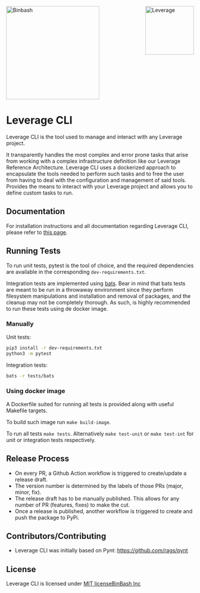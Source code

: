 <a href="https://github.com/binbashar">
    <img src="https://github.com/binbashar/le-ref-architecture-doc/blob/master/docs/assets/images/logos/binbash.png" width="250" align="left" alt="Binbash"/>
</a>
<a href="https://leverage.binbash.com.ar/">
    <img src="https://github.com/binbashar/le-ref-architecture-doc/blob/master/docs/assets/images/logos/binbash-leverage.png" width="130" align="right" alt="Leverage"/>
</a>
<br clear="left"/>

# Leverage CLI
Leverage CLI is the tool used to manage and interact with any Leverage project.

It transparently handles the most complex and error prone tasks that arise from working with a complex infrastructure definition like our Leverage Reference Architecture. Leverage CLI uses a dockerized approach to encapsulate the tools needed to perform such tasks and to free the user from having to deal with the configuration and management of said tools.
Provides the means to interact with your Leverage project and allows you to define custom tasks to run.


## Documentation
For installation instructions and all documentation regarding Leverage CLI, please refer to [this page](https://leverage.binbash.com.ar/how-it-works/leverage-cli/).

## Running Tests
To run unit tests, pytest is the tool of choice, and the required dependencies are available in the corresponding `dev-requirements.txt`.

Integration tests are implemented using [bats](https://github.com/bats-core/bats-core/). Bear in mind that bats tests are meant to be run in a throwaway environment since they perform filesystem manipulations and installation and removal of packages, and the cleanup may not be completely thorough. As such, is highly recommended to run these tests using de docker image.

### Manually
Unit tests:
```bash
pip3 install -r dev-requirements.txt
python3 -m pytest
```
Integration tests:
```bash
bats -r tests/bats
```
### Using docker image
A Dockerfile suited for running all tests is provided along with useful Makefile targets.

To build such image run `make build-image`.

To run all tests `make tests`. Alternatively `make test-unit` or `make test-int` for unit or integration tests respectively.

## Release Process
* On every PR, a Github Action workflow is triggered to create/update a release draft.
* The version number is determined by the labels of those PRs (major, minor, fix).
* The release draft has to be manually published. This allows for any number of PR (features, fixes) to make the cut.
* Once a release is published, another workflow is triggered to create and push the package to PyPi.


## Contributors/Contributing
* Leverage CLI was initially based on Pynt: https://github.com/rags/pynt


## License
Leverage CLI is licensed under [MIT license](http://opensource.org/licenses/MIT)[BinBash Inc](https://github.com/binbashar)
